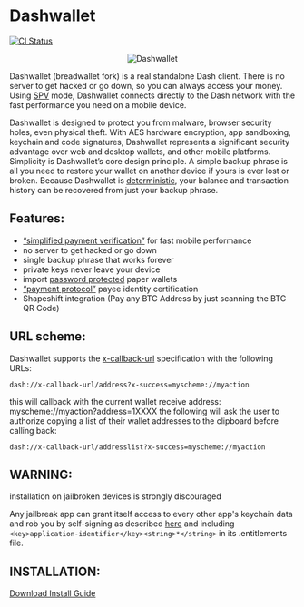 # Dashwallet

[![CI Status](https://www.florijncoin.com/wp-content/uploads/2018/08/logo_on_dark.png?style=flat)](https://www.florijncoin.com/wp-content/uploads/2018/08/logo_on_dark.png)

<p align="center" >
<img src="DashWallet/Images.xcassets/AppIcon.appiconset/icon120.png" alt="Dashwallet" title="Dashwallet">
</p>

Dashwallet (breadwallet fork) is a real standalone Dash client. There is no server to get hacked or go down, so you can always access your money.
Using [SPV](https://en.bitcoin.it/wiki/Thin_Client_Security#Header-Only_Clients) mode, Dashwallet connects directly to the Dash network with the fast performance you need on a mobile device.

Dashwallet is designed to protect you from malware, browser security holes, even physical theft. With AES hardware encryption, app sandboxing,
keychain and code signatures, Dashwallet represents a significant security advantage over web and desktop wallets, and other mobile platforms.
Simplicity is Dashwallet’s core design principle. A simple backup phrase is all you need to restore your wallet on another device if yours is ever lost or broken.
Because Dashwallet is [deterministic](https://dashpay.atlassian.net/wiki/display/DOC/Whitepaper), your balance and transaction history can be recovered from just your backup phrase.

## Features:
- [“simplified payment verification”](https://dashpay.atlassian.net/wiki/display/DOC/Official+Documentation) for fast mobile performance
- no server to get hacked or go down
- single backup phrase that works forever
- private keys never leave your device
- import [password protected](https://dashpay.atlassian.net/wiki/display/DOC/Official+Documentation) paper wallets
- [“payment protocol”](https://dashpay.atlassian.net/wiki/display/DOC/Official+Documentation) payee identity certification
- Shapeshift integration (Pay any BTC Address by just scanning the BTC QR Code)

## URL scheme:
Dashwallet supports the [x-callback-url](http://x-callback-url.com/) specification with the following URLs:
```
dash://x-callback-url/address?x-success=myscheme://myaction
```
this will callback with the current wallet receive address: myscheme://myaction?address=1XXXX
the following will ask the user to authorize copying a list of their wallet addresses to the clipboard before calling back:
```
dash://x-callback-url/addresslist?x-success=myscheme://myaction
```

## WARNING:

installation on jailbroken devices is strongly discouraged

Any jailbreak app can grant itself access to every other app's keychain data
and rob you by self-signing as described [here](http://www.saurik.com/id/8)
and including `<key>application-identifier</key><string>*</string>` in its
.entitlements file.

## INSTALLATION:

[Download Install Guide](https://dashpay.atlassian.net/wiki/display/DOC/Download+-+Install+-+Guide)
